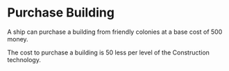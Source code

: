 # Purchase Building

A ship can purchase a building from friendly colonies at a base cost of 500 money. 

The cost to purchase a building is 50 less per level of the Construction technology.
